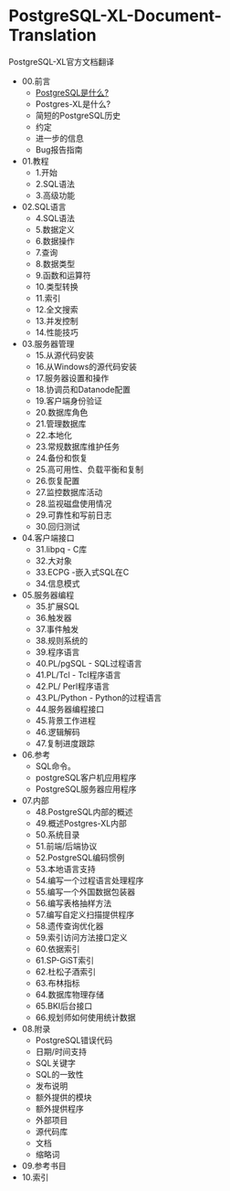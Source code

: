 # PostgreSQL-XL-Document-Translation
PostgreSQL-XL官方文档翻译

* 00.前言
  * [PostgreSQL是什么?](00.前言/PostgreSQL是什么.md)
  * Postgres-XL是什么?
  * 简短的PostgreSQL历史
  * 约定
  * 进一步的信息
  * Bug报告指南
* 01.教程
  * 1.开始
  * 2.SQL语法
  * 3.高级功能
* 02.SQL语言
  * 4.SQL语法
  * 5.数据定义
  * 6.数据操作
  * 7.查询
  * 8.数据类型
  * 9.函数和运算符
  * 10.类型转换
  * 11.索引
  * 12.全文搜索
  * 13.并发控制
  * 14.性能技巧
* 03.服务器管理
  * 15.从源代码安装
  * 16.从Windows的源代码安装
  * 17.服务器设置和操作
  * 18.协调员和Datanode配置
  * 19.客户端身份验证
  * 20.数据库角色
  * 21.管理数据库
  * 22.本地化
  * 23.常规数据库维护任务
  * 24.备份和恢复
  * 25.高可用性、负载平衡和复制
  * 26.恢复配置
  * 27.监控数据库活动
  * 28.监视磁盘使用情况
  * 29.可靠性和写前日志
  * 30.回归测试
* 04.客户端接口
  * 31.libpq - C库
  * 32.大对象
  * 33.ECPG -嵌入式SQL在C
  * 34.信息模式
* 05.服务器编程
  * 35.扩展SQL
  * 36.触发器
  * 37.事件触发
  * 38.规则系统的
  * 39.程序语言
  * 40.PL/pgSQL - SQL过程语言
  * 41.PL/Tcl - Tcl程序语言
  * 42.PL/ Perl程序语言
  * 43.PL/Python - Python的过程语言
  * 44.服务器编程接口
  * 45.背景工作进程
  * 46.逻辑解码
  * 47.复制进度跟踪
* 06.参考
  * SQL命令。
  * postgreSQL客户机应用程序
  * PostgreSQL服务器应用程序
* 07.内部
  * 48.PostgreSQL内部的概述
  * 49.概述Postgres-XL内部
  * 50.系统目录
  * 51.前端/后端协议
  * 52.PostgreSQL编码惯例
  * 53.本地语言支持
  * 54.编写一个过程语言处理程序
  * 55.编写一个外国数据包装器
  * 56.编写表格抽样方法
  * 57.编写自定义扫描提供程序
  * 58.遗传查询优化器
  * 59.索引访问方法接口定义
  * 60.依据索引
  * 61.SP-GiST索引
  * 62.杜松子酒索引
  * 63.布林指标
  * 64.数据库物理存储
  * 65.BKI后台接口
  * 66.规划师如何使用统计数据
* 08.附录
  * PostgreSQL错误代码
  * 日期/时间支持
  * SQL关键字
  * SQL的一致性
  * 发布说明
  * 额外提供的模块
  * 额外提供程序
  * 外部项目
  * 源代码库
  * 文档
  * 缩略词
* 09.参考书目
* 10.索引
